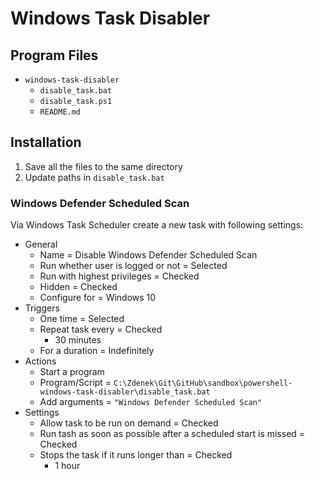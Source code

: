 # Windows Task Disabler

## Program Files

* `windows-task-disabler`
  * `disable_task.bat`
  * `disable_task.ps1`
  * `README.md`

## Installation

1. Save all the files to the same directory
2. Update paths in `disable_task.bat`

### Windows Defender Scheduled Scan

Via Windows Task Scheduler create a new task with following settings:

* General
  * Name = Disable Windows Defender Scheduled Scan
  * Run whether user is logged or not = Selected
  * Run with highest privileges = Checked
  * Hidden = Checked
  * Configure for = Windows 10
* Triggers
  * One time = Selected
  * Repeat task every = Checked
    * 30 minutes
  * For a duration = Indefinitely
* Actions
  * Start a program
  * Program/Script = `C:\Zdenek\Git\GitHub\sandbox\powershell-windows-task-disabler\disable_task.bat`
  * Add arguments = `"Windows Defender Scheduled Scan"`
* Settings
  * Allow task to be run on demand = Checked
  * Run tash as soon as possible after a scheduled start is missed = Checked
  * Stops the task if it runs longer than = Checked
    * 1 hour
